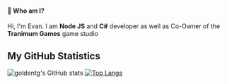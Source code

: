 #### 👋 Who am I?
Hi, I'm Evan. I am **Node JS** and **C#** developer as well as Co-Owner of the **Tranimum Games** game studio

## My GitHub Statistics
![goldentg's GitHub stats](https://github-readme-stats.vercel.app/api?username=goldentg&show_icons=true&theme=dark)
[![Top Langs](https://github-readme-stats.vercel.app/api/top-langs/?username=goldentg&langs_count=8&theme=dark)](https://github.com/anuraghazra/github-readme-stats)
